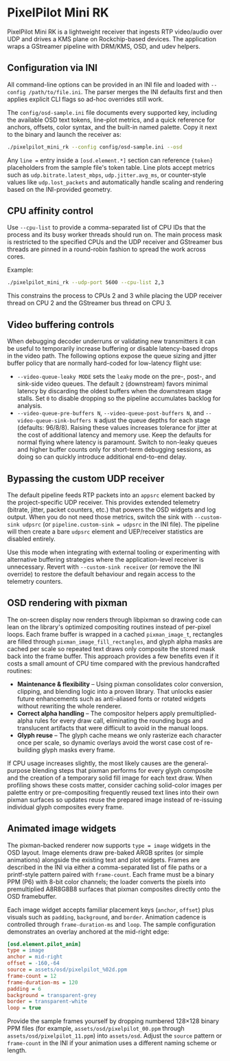 # PixelPilot Mini RK

PixelPilot Mini RK is a lightweight receiver that ingests RTP video/audio over UDP and drives a KMS plane on Rockchip-based devices. The application wraps a GStreamer pipeline with DRM/KMS, OSD, and udev helpers.

## Configuration via INI

All command-line options can be provided in an INI file and loaded with `--config /path/to/file.ini`. The parser merges the INI
defaults first and then applies explicit CLI flags so ad-hoc overrides still work.

The `config/osd-sample.ini` file documents every supported key, including the available OSD text tokens, line-plot metrics, and a quick
reference for anchors, offsets, color syntax, and the built-in named palette.
Copy it next to the binary and launch the receiver as:

```sh
./pixelpilot_mini_rk --config config/osd-sample.ini --osd
```

Any `line =` entry inside a `[osd.element.*]` section can reference `{token}` placeholders from the sample file's token table.
Line plots accept metrics such as `udp.bitrate.latest_mbps`, `udp.jitter.avg_ms`, or counter-style values like
`udp.lost_packets` and automatically handle scaling and rendering based on the INI-provided geometry.

## CPU affinity control

Use `--cpu-list` to provide a comma-separated list of CPU IDs that the process and its busy worker threads should run on. The main process mask is restricted to the specified CPUs and the UDP receiver and GStreamer bus threads are pinned in a round-robin fashion to spread the work across cores.

Example:

```sh
./pixelpilot_mini_rk --udp-port 5600 --cpu-list 2,3
```

This constrains the process to CPUs 2 and 3 while placing the UDP receiver thread on CPU 2 and the GStreamer bus thread on CPU 3.

## Video buffering controls

When debugging decoder underruns or validating new transmitters it can be useful to temporarily increase buffering or disable
latency-based drops in the video path. The following options expose the queue sizing and jitter buffer policy that are normally
hard-coded for low-latency flight use:

* `--video-queue-leaky MODE` sets the `leaky` mode on the pre-, post-, and sink-side video queues. The default `2` (downstream)
  favors minimal latency by discarding the oldest buffers when the downstream stage stalls. Set `0` to disable dropping so the
  pipeline accumulates backlog for analysis.
* `--video-queue-pre-buffers N`, `--video-queue-post-buffers N`, and `--video-queue-sink-buffers N` adjust the queue depths for
  each stage (defaults: 96/8/8). Raising these values increases tolerance for jitter at the cost of additional latency and
  memory use.
Keep the defaults for normal flying where latency is paramount. Switch to non-leaky queues and higher buffer counts only for
short-term debugging sessions, as doing so can quickly introduce additional end-to-end delay.

## Bypassing the custom UDP receiver

The default pipeline feeds RTP packets into an `appsrc` element backed by the project-specific UDP receiver. This provides
extended telemetry (bitrate, jitter, packet counters, etc.) that powers the OSD widgets and log output. When you do not need
those metrics, switch the sink with `--custom-sink udpsrc` (or `pipeline.custom-sink = udpsrc` in the INI file). The pipeline
will then create a bare `udpsrc` element and UEP/receiver statistics are disabled entirely.

Use this mode when integrating with external tooling or experimenting with alternative buffering strategies where the
application-level receiver is unnecessary. Revert with `--custom-sink receiver` (or remove the INI override) to restore the
default behaviour and regain access to the telemetry counters.

## OSD rendering with pixman

The on-screen display now renders through libpixman so drawing code can lean on the library's optimized compositing routines
instead of per-pixel loops. Each frame buffer is wrapped in a cached `pixman_image_t`, rectangles are filled through
`pixman_image_fill_rectangles`, and glyph alpha masks are cached per scale so repeated text draws only composite the stored
mask back into the frame buffer. This approach provides a few benefits even if it costs a small amount of CPU time compared
with the previous handcrafted routines:

* **Maintenance & flexibility** – Using pixman consolidates color conversion, clipping, and blending logic into a proven
  library. That unlocks easier future enhancements such as anti-aliased fonts or rotated widgets without rewriting the whole
  renderer.
* **Correct alpha handling** – The compositor helpers apply premultiplied-alpha rules for every draw call, eliminating the
  rounding bugs and translucent artifacts that were difficult to avoid in the manual loops.
* **Glyph reuse** – The glyph cache means we only rasterize each character once per scale, so dynamic overlays avoid the worst
  case cost of re-building glyph masks every frame.

If CPU usage increases slightly, the most likely causes are the general-purpose blending steps that pixman performs for every
glyph composite and the creation of a temporary solid fill image for each text draw. When profiling shows these costs matter,
consider caching solid-color images per palette entry or pre-compositing frequently reused text lines into their own pixman
surfaces so updates reuse the prepared image instead of re-issuing individual glyph composites every frame.

## Animated image widgets

The pixman-backed renderer now supports `type = image` widgets in the OSD layout. Image elements draw pre-baked ARGB sprites (or
simple animations) alongside the existing text and plot widgets. Frames are described in the INI via either a comma-separated
list of file paths or a printf-style pattern paired with `frame-count`. Each frame must be a binary PPM (P6) with 8-bit color
channels; the loader converts the pixels into premultiplied A8R8G8B8 surfaces that pixman composites directly onto the OSD
framebuffer.

Each image widget accepts familiar placement keys (`anchor`, `offset`) plus visuals such as `padding`, `background`, and
`border`. Animation cadence is controlled through `frame-duration-ms` and `loop`. The sample configuration demonstrates an
overlay anchored at the mid-right edge:

```ini
[osd.element.pilot_anim]
type = image
anchor = mid-right
offset = -160,-64
source = assets/osd/pixelpilot_%02d.ppm
frame-count = 12
frame-duration-ms = 120
padding = 6
background = transparent-grey
border = transparent-white
loop = true
```

Provide the sample frames yourself by dropping numbered 128×128 binary PPM files (for example, `assets/osd/pixelpilot_00.ppm`
through `assets/osd/pixelpilot_11.ppm`) into `assets/osd`. Adjust the `source` pattern or `frame-count` in the INI if your
animation uses a different naming scheme or length.
